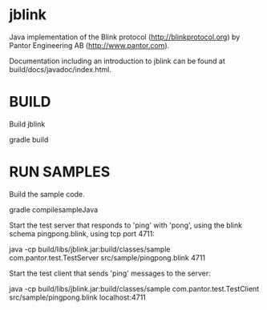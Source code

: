 jblink 
======

Java implementation of the Blink protocol (http://blinkprotocol.org)
by Pantor Engineering AB (http://www.pantor.com).

Documentation including an introduction to jblink can be found at
build/docs/javadoc/index.html.

BUILD
=====

Build jblink

   gradle build

RUN SAMPLES
===========

Build the sample code.

   gradle compilesampleJava

Start the test server that responds to 'ping' with 'pong', using the
blink schema pingpong.blink, using tcp port 4711:

   java -cp build/libs/jblink.jar:build/classes/sample com.pantor.test.TestServer src/sample/pingpong.blink 4711

Start the test client that sends 'ping' messages to the server:

   java -cp build/libs/jblink.jar:build/classes/sample com.pantor.test.TestClient src/sample/pingpong.blink localhost:4711

